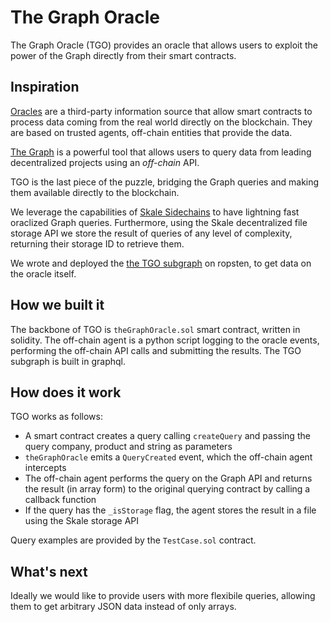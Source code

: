 # The Graph Oracle

The Graph Oracle (TGO) provides an oracle that allows users to exploit the power of the Graph directly from their smart contracts.

## Inspiration

[Oracles](https://www.mycryptopedia.com/blockchain-oracles-explained/) are a third-party information source that allow smart contracts to process data coming from the real world directly on the blockchain. They are based on trusted agents, off-chain entities that provide the data.

[The Graph](https://thegraph.com/) is a powerful tool that allows users to query data from leading decentralized projects using an *off-chain* API.

TGO is the last piece of the puzzle, bridging the Graph queries and making them available directly to the blockchain.

We leverage the capabilities of [Skale Sidechains](https://skalelabs.com/) to have lightning fast oraclized Graph queries. Furthermore, using the Skale decentralized file storage API we store the result of queries of any level of complexity, returning their storage ID to retrieve them.

We wrote and deployed the [the TGO subgraph](https://thegraph.com/explorer/subgraph/ricott1/the-graph-oracle) on ropsten, to get data on the oracle itself.

## How we built it

The backbone of TGO is `theGraphOracle.sol` smart contract, written in solidity. The off-chain agent is a python script logging to the oracle events, performing the off-chain API calls and submitting the results. The TGO subgraph is built in graphql.


## How does it work 

TGO works as follows: 

- A smart contract creates a query calling `createQuery` and passing the query company, product and string as parameters
- `theGraphOracle` emits a `QueryCreated` event, which the off-chain agent intercepts
- The off-chain agent performs the query on the Graph API and returns the result (in array form) to the original querying contract by calling a callback function
- If the query has the `_isStorage` flag, the agent stores the result in a file using the Skale storage API

Query examples are provided by the `TestCase.sol` contract.

## What's next

Ideally we would like to provide users with more flexibile queries, allowing them to get arbitrary JSON data instead of only arrays.